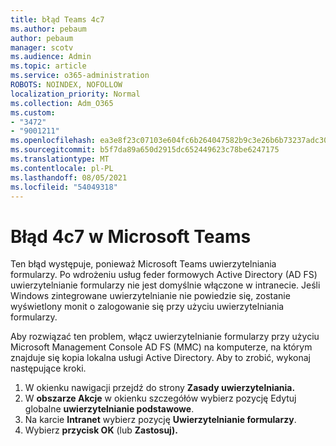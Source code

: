 ```yaml
---
title: błąd Teams 4c7
ms.author: pebaum
author: pebaum
manager: scotv
ms.audience: Admin
ms.topic: article
ms.service: o365-administration
ROBOTS: NOINDEX, NOFOLLOW
localization_priority: Normal
ms.collection: Adm_O365
ms.custom:
- "3472"
- "9001211"
ms.openlocfilehash: ea3e8f23c07103e604fc6b264047582b9c3e26b6b73237adc30eba574e06cfd3
ms.sourcegitcommit: b5f7da89a650d2915dc652449623c78be6247175
ms.translationtype: MT
ms.contentlocale: pl-PL
ms.lasthandoff: 08/05/2021
ms.locfileid: "54049318"
---
```

# <a name="4c7-error-in-microsoft-teams"></a>Błąd 4c7 w Microsoft Teams

Ten błąd występuje, ponieważ Microsoft Teams uwierzytelniania formularzy. Po wdrożeniu usług feder formowych Active Directory (AD FS) uwierzytelnianie formularzy nie jest domyślnie włączone w intranecie. Jeśli Windows zintegrowane uwierzytelnianie nie powiedzie się, zostanie wyświetlony monit o zalogowanie się przy użyciu uwierzytelniania formularzy.

Aby rozwiązać ten problem, włącz uwierzytelnianie formularzy przy użyciu Microsoft Management Console AD FS (MMC) na komputerze, na którym znajduje się kopia lokalna usługi Active Directory. Aby to zrobić, wykonaj następujące kroki. 

1. W okienku nawigacji przejdź do strony **Zasady uwierzytelniania.**
2. W **obszarze Akcje** w okienku szczegółów wybierz pozycję Edytuj globalne **uwierzytelnianie podstawowe**.
3. Na karcie **Intranet** wybierz pozycję **Uwierzytelnianie formularzy**.
4. Wybierz **przycisk OK** (lub **Zastosuj).**